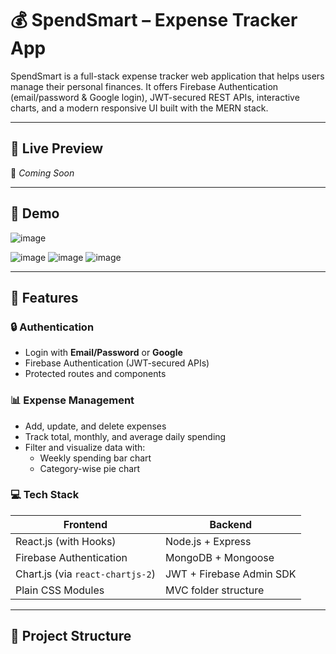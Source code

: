 # 💰 SpendSmart – Expense Tracker App

SpendSmart is a full-stack expense tracker web application that helps users manage their personal finances. It offers Firebase Authentication (email/password & Google login), JWT-secured REST APIs, interactive charts, and a modern responsive UI built with the MERN stack.

---

## 🔗 Live Preview
🚧 *Coming Soon*  
 

---

## 📸 Demo

 ![image](https://github.com/user-attachments/assets/c9d9c28b-25ab-42a7-a325-f0a4f3cb71ef)

![image](https://github.com/user-attachments/assets/b318d4fe-0659-4a97-86a9-65ea99930e8e)
![image](https://github.com/user-attachments/assets/6edba29c-3662-4c04-887e-fb187dd89e49)
![image](https://github.com/user-attachments/assets/a7b25b7b-16e7-4ae6-b12b-3ee5b1b165e0)

---

## 🚀 Features

### 🔒 Authentication
- Login with **Email/Password** or **Google**
- Firebase Authentication (JWT-secured APIs)
- Protected routes and components

### 📊 Expense Management
- Add, update, and delete expenses
- Track total, monthly, and average daily spending
- Filter and visualize data with:
  - Weekly spending bar chart
  - Category-wise pie chart

### 💻 Tech Stack

| Frontend                  | Backend                   |
|--------------------------|---------------------------|
| React.js (with Hooks)    | Node.js + Express         |
| Firebase Authentication  | MongoDB + Mongoose        |
| Chart.js (via `react-chartjs-2`) | JWT + Firebase Admin SDK |
| Plain CSS Modules        | MVC folder structure      |

---

## 📁 Project Structure

 
